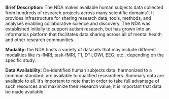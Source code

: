 **Brief Description:** The NDA makes available human subjects data collected from hundreds of research projects across many scientific domains1. It provides infrastructure for sharing research data, tools, methods, and analyses enabling collaborative science and discovery. The NDA was established initially to support autism research, but has grown into an informatics platform that facilitates data sharing across all of mental health and other research communities.<br>

**Modality:** the NDA hosts a variety of datasets that may include different modalities like rs-fMRI, task-fMRI, T1, DTI, DWI, EEG, etc., depending on the specific study.<br>

**Data Availability:** De-identified human subjects data, harmonized to a common standard, are available to qualified researchers. Summary data are available to all. It’s important to note that in order to take full advantage of such resources and maximize their research value, it is important that data be made available
